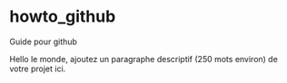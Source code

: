 # howto_github
 Guide pour github
 
 Hello le monde, ajoutez un paragraphe descriptif (250 mots environ) de votre projet ici.
